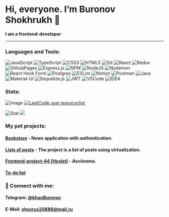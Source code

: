 <h1>Hi, everyone. I’m Buronov Shokhrukh 👋</h1>

<div>
  <p><b>I am a frontend-developer</b></p>
</div>

___

### Languages and Tools:
 ![JavaScript](https://img.shields.io/badge/javascript-%23323330.svg?style=for-the-badge&logo=javascript&logoColor=%23F7DF1E)
![TypeScript](https://img.shields.io/badge/typescript-%23007ACC.svg?style=for-the-badge&logo=typescript&logoColor=white) 
![CSS3](https://img.shields.io/badge/css3-%231572B6.svg?style=for-the-badge&logo=css3&logoColor=white) ![HTML5](https://img.shields.io/badge/html5-%23E34F26.svg?style=for-the-badge&logo=html5&logoColor=white)
![Git](https://img.shields.io/badge/GIT-E44C30?style=for-the-badge&logo=git&logoColor=white)
![React](https://img.shields.io/badge/React-20232A?style=for-the-badge&logo=react&logoColor=61DAFB)
![Redux](https://img.shields.io/badge/Redux-593D88?style=for-the-badge&logo=redux&logoColor=white)
![GithubPages](https://img.shields.io/badge/github%20pages-121013?style=for-the-badge&logo=github&logoColor=white)
![Express.js](https://img.shields.io/badge/express.js-%23404d59.svg?style=for-the-badge&logo=express&logoColor=%2361DAFB) 
![NPM](https://img.shields.io/badge/NPM-%23CB3837.svg?style=for-the-badge&logo=npm&logoColor=white)
![NodeJS](https://img.shields.io/badge/node.js-6DA55F?style=for-the-badge&logo=node.js&logoColor=white) ![Nodemon](https://img.shields.io/badge/NODEMON-%23323330.svg?style=for-the-badge&logo=nodemon&logoColor=%BBDEAD) ![React Hook Form](https://img.shields.io/badge/React%20Hook%20Form-%23EC5990.svg?style=for-the-badge&logo=reacthookform&logoColor=white)
![Postgres](https://img.shields.io/badge/postgres-%23316192.svg?style=for-the-badge&logo=postgresql&logoColor=white) 
![ESLint](https://img.shields.io/badge/ESLint-4B3263?style=for-the-badge&logo=eslint&logoColor=white) ![Notion](https://img.shields.io/badge/Notion-%23000000.svg?style=for-the-badge&logo=notion&logoColor=white) ![Postman](https://img.shields.io/badge/Postman-FF6C37?style=for-the-badge&logo=postman&logoColor=white)
![Java](https://img.shields.io/badge/Java-ED8B00?style=for-the-badge&logo=openjdk&logoColor=white)
![Material-UI](https://img.shields.io/badge/Material--UI-0081CB?style=for-the-badge&logo=material-ui&logoColor=white)
![Sequelize.js](https://img.shields.io/badge/sequelize-323330?style=for-the-badge&logo=sequelize&logoColor=blue)
![JWT](https://img.shields.io/badge/json%20web%20tokens-323330?style=for-the-badge&logo=json-web-tokens&logoColor=pink)
![VSCode](https://img.shields.io/badge/Visual_Studio_Code-0078D4?style=for-the-badge&logo=visual%20studio%20code&logoColor=white)
![IDEA](https://img.shields.io/badge/IntelliJ_IDEA-000000.svg?style=for-the-badge&logo=intellij-idea&logoColor=white)

### Stats:                                                                                                                                                                                                                                        
![image](https://www.codewars.com/users/shahmen2088/badges/small)
[![LeetCode user jesyscyclist](https://img.shields.io/badge/dynamic/json?style=flat&labelColor=black&color=%23ffa116&label=Solved&query=solved&url=https%3A%2F%2Fleetcode-badge.vercel.app%2Fapi%2Fusers%2Fjesyscyclist&logo=leetcode&logoColor=yellow)](https://leetcode.com/shahmen2088/)

![Stat](https://github-readme-stats.vercel.app/api?username={shahmen2088}&theme=blue-green)
![](https://github-readme-stats.vercel.app/api/top-langs/?username={shahmen2088}&theme=blue-green)
                                                                                                                                
### My pet projects:
<h4>
   <a href=https://github.com/shahmen2088/astone-project>Bookstore</a>
    - News application with authentication.
</h4> 
<h4>
   <a href=https://github.com/shahmen2088/picasso_project>Lists of posts</a>
    - The project is a list of posts using virtualization.
</h4> 
<h4>
   <a href=https://github.com/shahmen2088/frontend-project-44>Frontend-project-44 (Hexlet)</a>
    - Asciinema.
</h4> 
<h4>
   <a href=https://github.com/shahmen2088/react-first-project>To-do list</a>
</h4> 
 

                                                                                                                                
<div>
  <h3>🤝 Connect with me:</h3>
  <h4>Telegram: <a href=https://t.me/khanBuronov>@khanBuronov</a></h4>                                                                                                           
  <h4>E-Mail: <a href="mailto:shoxrux20888@mail.ru">shoxrux20888@mail.ru</a></h4>                                                                                                       
 </div>
<!---
--->
